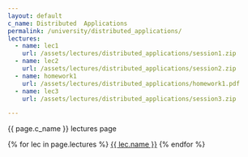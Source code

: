 ```yaml
---
layout: default
c_name: Distributed  Applications
permalink: /university/distributed_applications/
lectures:
  - name: lec1
    url: /assets/lectures/distributed_applications/session1.zip
  - name: lec2
    url: /assets/lectures/distributed_applications/session2.zip
  - name: homework1
    url: /assets/lectures/distributed_applications/homework1.pdf
  - name: lec3
    url: /assets/lectures/distributed_applications/session3.zip

---
```


{{ page.c_name }} lectures page

{% for lec in page.lectures %}
  <a href="{{ lec.url }}" target="_blank" >{{ lec.name }}</a>
{% endfor %}
